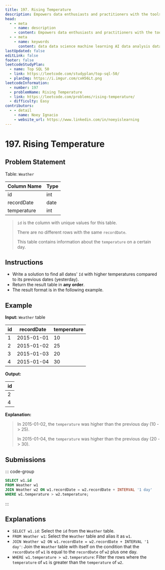 ```yaml
---
title: 197. Rising Temperature
description: Empowers data enthusiasts and practitioners with the tools and knowledge to unlock the potential of data.
head:
  - - meta
    - name: description
    - content: Empowers data enthusiasts and practitioners with the tools and knowledge to unlock the potential of data.
  - - meta
    - name: keywords
      content: data data science machine learning AI data analysis data-driven data enthusiasts data practitioners
lastUpdated: false
editLink: false
footer: false
leetcodeStudyPlan:
  - name: Top SQL 50
  - link: https://leetcode.com/studyplan/top-sql-50/
  - planImg: https://i.imgur.com/cxH56Lt.png
leetcodeInformation:
  - number: 197
  - problemName: Rising Temperature
  - link: https://leetcode.com/problems/rising-temperature/
  - difficulty: Easy
contributors:
  - - detail
    - name: Noey Ignacio
    - website_url: https://www.linkedin.com/in/noeyislearning
---
```


# 197. Rising Temperature

## Problem Statement

Table: `Weather`

<ScrollableTableContainer>

| Column Name | Type |
| ----------- | ---- |
| id          | int  |
| recordDate  | date |
| temperature | int  |

</ScrollableTableContainer>

> `id` is the column with unique values for this table.
>
> There are no different rows with the same `recordDate`.
>
> This table contains information about the `temperature` on a certain day.

## Instructions

- Write a solution to find all dates' `Id` with higher temperatures compared to its previous dates (yesterday).
- Return the result table in **any order**.
- The result format is in the following example.

## Example

**Input:** `Weather` table

<ScrollableTableContainer>

| id  | recordDate | temperature |
| --- | ---------- | ----------- |
| 1   | 2015-01-01 | 10          |
| 2   | 2015-01-02 | 25          |
| 3   | 2015-01-03 | 20          |
| 4   | 2015-01-04 | 30          |

</ScrollableTableContainer>

**Output:**

<ScrollableTableContainer>

| id  |
| --- |
| 2   |
| 4   |

</ScrollableTableContainer>

**Explanation:**

> In 2015-01-02, the `temperature` was higher than the previous day (10 -> 25).
>
> In 2015-01-04, the `temperature` was higher than the previous day (20 -> 30).

## Submissions

::: code-group

```sql [PostgreSQL] :line-numbers
SELECT w1.id
FROM Weather w1
JOIN Weather w2 ON w1.recordDate = w2.recordDate + INTERVAL '1 day'
WHERE w1.temperature > w2.temperature;
```

:::

## Explanations

<CustomAccordion title="PostgreSQL" submitted_by="@noeyislearning" submit_website_url="https://www.linkedin.com/in/noeyislearning" :collapsed=false>

- `SELECT w1.id`: Select the `id` from the `Weather` table.
- `FROM Weather w1`: Select the `Weather` table and alias it as `w1`.
- `JOIN Weather w2 ON w1.recordDate = w2.recordDate + INTERVAL '1 day'`: Join the `Weather` table with itself on the condition that the `recordDate` of `w1` is equal to the `recordDate` of `w2` plus one day.
- `WHERE w1.temperature > w2.temperature`: Filter the rows where the `temperature` of `w1` is greater than the `temperature` of `w2`.

</CustomAccordion>
